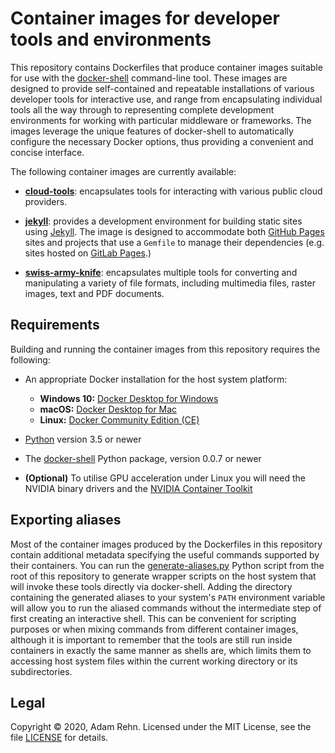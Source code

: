 Container images for developer tools and environments
=====================================================

This repository contains Dockerfiles that produce container images suitable for use with the [docker-shell](https://github.com/adamrehn/docker-shell) command-line tool. These images are designed to provide self-contained and repeatable installations of various developer tools for interactive use, and range from encapsulating individual tools all the way through to representing complete development environments for working with particular middleware or frameworks. The images leverage the unique features of docker-shell to automatically configure the necessary Docker options, thus providing a convenient and concise interface.

The following container images are currently available:

- [**cloud-tools**](./cloud-tools): encapsulates tools for interacting with various public cloud providers.

- [**jekyll**](./jekyll): provides a development environment for building static sites using [Jekyll](https://jekyllrb.com/). The image is designed to accommodate both [GitHub Pages](https://pages.github.com/) sites and projects that use a `Gemfile` to manage their dependencies (e.g. sites hosted on [GitLab Pages](https://about.gitlab.com/stages-devops-lifecycle/pages/).)

- [**swiss-army-knife**](./swiss-army-knife): encapsulates multiple tools for converting and manipulating a variety of file formats, including multimedia files, raster images, text and PDF documents.


## Requirements

Building and running the container images from this repository requires the following:

- An appropriate Docker installation for the host system platform:
    
    - **Windows 10:** [Docker Desktop for Windows](https://hub.docker.com/editions/community/docker-ce-desktop-windows)
    - **macOS:** [Docker Desktop for Mac](https://hub.docker.com/editions/community/docker-ce-desktop-mac)
    - **Linux:** [Docker Community Edition (CE)](https://docs.docker.com/engine/install/)
    

- [Python](https://www.python.org/) version 3.5 or newer

- The [docker-shell](https://github.com/adamrehn/docker-shell) Python package, version 0.0.7 or newer

- **(Optional)** To utilise GPU acceleration under Linux you will need the NVIDIA binary drivers and the [NVIDIA Container Toolkit](https://github.com/NVIDIA/nvidia-docker)


## Exporting aliases

Most of the container images produced by the Dockerfiles in this repository contain additional metadata specifying the useful commands supported by their containers. You can run the [generate-aliases.py](generate-aliases.py) Python script from the root of this repository to generate wrapper scripts on the host system that will invoke these tools directly via docker-shell. Adding the directory containing the generated aliases to your system's `PATH` environment variable will allow you to run the aliased commands without the intermediate step of first creating an interactive shell. This can be convenient for scripting purposes or when mixing commands from different container images, although it is important to remember that the tools are still run inside containers in exactly the same manner as shells are, which limits them to accessing host system files within the current working directory or its subdirectories.


## Legal

Copyright &copy; 2020, Adam Rehn. Licensed under the MIT License, see the file [LICENSE](./LICENSE) for details.
